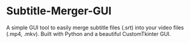 # Subtitle-Merger-GUI
A simple GUI tool to easily merge subtitle files (.srt) into your video files (.mp4, .mkv). Built with Python and a beautiful CustomTkinter GUI.

